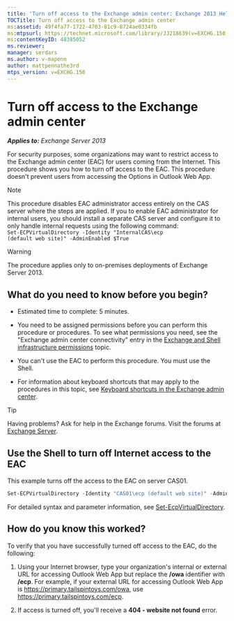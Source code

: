 ```yaml
---
title: 'Turn off access to the Exchange admin center: Exchange 2013 Help'
TOCTitle: Turn off access to the Exchange admin center
ms:assetid: 49f4fa77-1722-4703-81c9-8724ae0334fb
ms:mtpsurl: https://technet.microsoft.com/library/JJ218639(v=EXCHG.150)
ms:contentKeyID: 48385052
ms.reviewer: 
manager: serdars
ms.author: v-mapenn
author: mattpennathe3rd
mtps_version: v=EXCHG.150
---
```


# Turn off access to the Exchange admin center

_**Applies to:** Exchange Server 2013_

For security purposes, some organizations may want to restrict access to the Exchange admin center (EAC) for users coming from the Internet. This procedure shows you how to turn off access to the EAC. This procedure doesn't prevent users from accessing the Options in Outlook Web App.

> [!NOTE]
> This procedure disables EAC administrator access entirely on the CAS server where the steps are applied. If you to enable EAC administrator for internal users, you should install a separate CAS server and configure it to only handle internal requests using the following command:<BR><CODE>Set-ECPVirtualDirectory -Identity "InternalCAS\ecp (default web site)" -AdminEnabled $True</CODE>

> [!WARNING]
> The procedure applies only to on-premises deployments of Exchange Server 2013.

## What do you need to know before you begin?

- Estimated time to complete: 5 minutes.

- You need to be assigned permissions before you can perform this procedure or procedures. To see what permissions you need, see the "Exchange admin center connectivity" entry in the [Exchange and Shell infrastructure permissions](exchange-and-shell-infrastructure-permissions-exchange-2013-help.md) topic.

- You can't use the EAC to perform this procedure. You must use the Shell.

- For information about keyboard shortcuts that may apply to the procedures in this topic, see [Keyboard shortcuts in the Exchange admin center](keyboard-shortcuts-in-the-exchange-admin-center-2013-help.md).

> [!TIP]
> Having problems? Ask for help in the Exchange forums. Visit the forums at [Exchange Server](https://go.microsoft.com/fwlink/p/?linkid=60612).

## Use the Shell to turn off Internet access to the EAC

This example turns off the access to the EAC on server CAS01.

```powershell
Set-ECPVirtualDirectory -Identity "CAS01\ecp (default web site)" -AdminEnabled $false
```

For detailed syntax and parameter information, see [Set-EcpVirtualDirectory](https://technet.microsoft.com/library/dd297991\(v=exchg.150\)).

## How do you know this worked?

To verify that you have successfully turned off access to the EAC, do the following:

1. Using your Internet browser, type your organization's internal or external URL for accessing Outlook Web App but replace the **/owa** identifier with **/ecp**. For example, if your external URL for accessing Outlook Web App is https://primary.tailspintoys.com/owa, use https://primary.tailspintoys.com/ecp.

2. If access is turned off, you'll receive a **404 - website not found** error.
